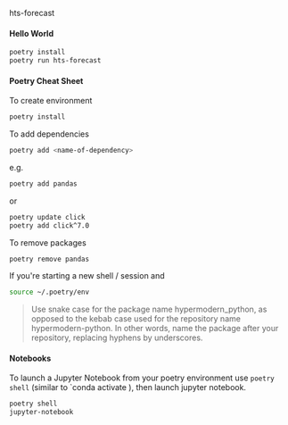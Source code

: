 hts-forecast


#### Hello World 
```bash
poetry install 
poetry run hts-forecast
```


#### Poetry Cheat Sheet

To create environment 
```bash
poetry install 
```
To add dependencies 

```bash
poetry add <name-of-dependency> 
```

e.g. 
```bash
poetry add pandas
```
or 
```bash
poetry update click
poetry add click^7.0
```

To remove packages

```bash
poetry remove pandas
```

If you're starting a new shell / session and 

```bash
source ~/.poetry/env
```

> Use snake case for the package name hypermodern_python, as opposed to the kebab case used for the repository name hypermodern-python. In other words, name the package after your repository, replacing hyphens by underscores.

#### Notebooks 

To launch a Jupyter Notebook from your poetry environment use `poetry shell` (similar to `conda activate <name-of-env>), then launch jupyter notebook. 

```bash
poetry shell
jupyter-notebook
```


